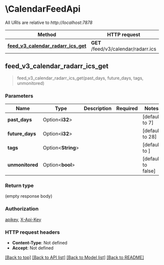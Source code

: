 # \CalendarFeedApi

All URIs are relative to *http://localhost:7878*

Method | HTTP request | Description
------------- | ------------- | -------------
[**feed_v3_calendar_radarr_ics_get**](CalendarFeedApi.md#feed_v3_calendar_radarr_ics_get) | **GET** /feed/v3/calendar/radarr.ics | 



## feed_v3_calendar_radarr_ics_get

> feed_v3_calendar_radarr_ics_get(past_days, future_days, tags, unmonitored)


### Parameters


Name | Type | Description  | Required | Notes
------------- | ------------- | ------------- | ------------- | -------------
**past_days** | Option<**i32**> |  |  |[default to 7]
**future_days** | Option<**i32**> |  |  |[default to 28]
**tags** | Option<**String**> |  |  |[default to ]
**unmonitored** | Option<**bool**> |  |  |[default to false]

### Return type

 (empty response body)

### Authorization

[apikey](../README.md#apikey), [X-Api-Key](../README.md#X-Api-Key)

### HTTP request headers

- **Content-Type**: Not defined
- **Accept**: Not defined

[[Back to top]](#) [[Back to API list]](../README.md#documentation-for-api-endpoints) [[Back to Model list]](../README.md#documentation-for-models) [[Back to README]](../README.md)


